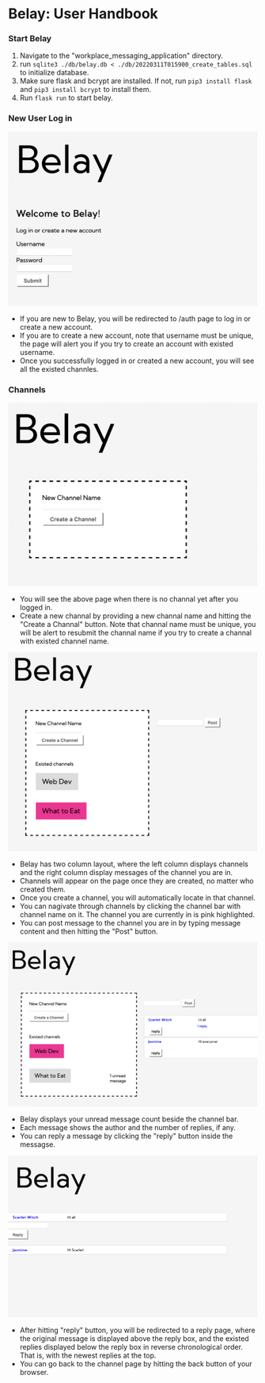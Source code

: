 # Belay: User Handbook

### Start Belay

1. Navigate to the "workplace_messaging_application" directory.
2. run ```sqlite3 ./db/belay.db < ./db/20220311T015900_create_tables.sql``` to initialize database.
3. Make sure flask and bcrypt are installed. If not, run ```pip3 install flask``` and ```pip3 install bcrypt``` to install them.
4. Run ```flask run``` to start belay.

### New User Log in

![auth page](./demo/auth.png)

- If you are new to Belay, you will be redirected to /auth page to log in or create a new account.
- If you are to create a new account, note that username must be unique, the page will alert you if you try to create an
  account with existed username.
- Once you successfully logged in or created a new account, you will see all the existed channles.

### Channels

![create page](./demo/create_channal.png)

- You will see the above page when there is no channal yet after you logged in.
- Create a new channal by providing a new channal name and hitting the "Create a Channal" button. Note that channal name
  must be unique, you will be alert to resubmit the channal name if you try to create a channal with existed channel
  name.

![channels](./demo/post_message.png)

- Belay has two column layout, where the left column displays channels and the right column display messages of the
  channel you are in.
- Channels will appear on the page once they are created, no matter who created them.
- Once you create a channel, you will automatically locate in that channel.
- You can nagivate through channels by clicking the channel bar with channel name on it. The channel you are currently
  in is pink highlighted.
- You can post message to the channel you are in by typing message content and then hitting the "Post" button.

![details](./demo/details.png)

- Belay displays your unread message count beside the channel bar.
- Each message shows the author and the number of replies, if any.
- You can reply a message by clicking the "reply" button inside the messagse.

![reply](./demo/reply.png)

- After hitting "reply" button, you will be redirected to a reply page, where the original message is displayed above
  the reply box, and the existed replies displayed below the reply box in reverse chronological order. That is, with the
  newest replies at the top.
- You can go back to the channel page by hitting the back button of your browser.
